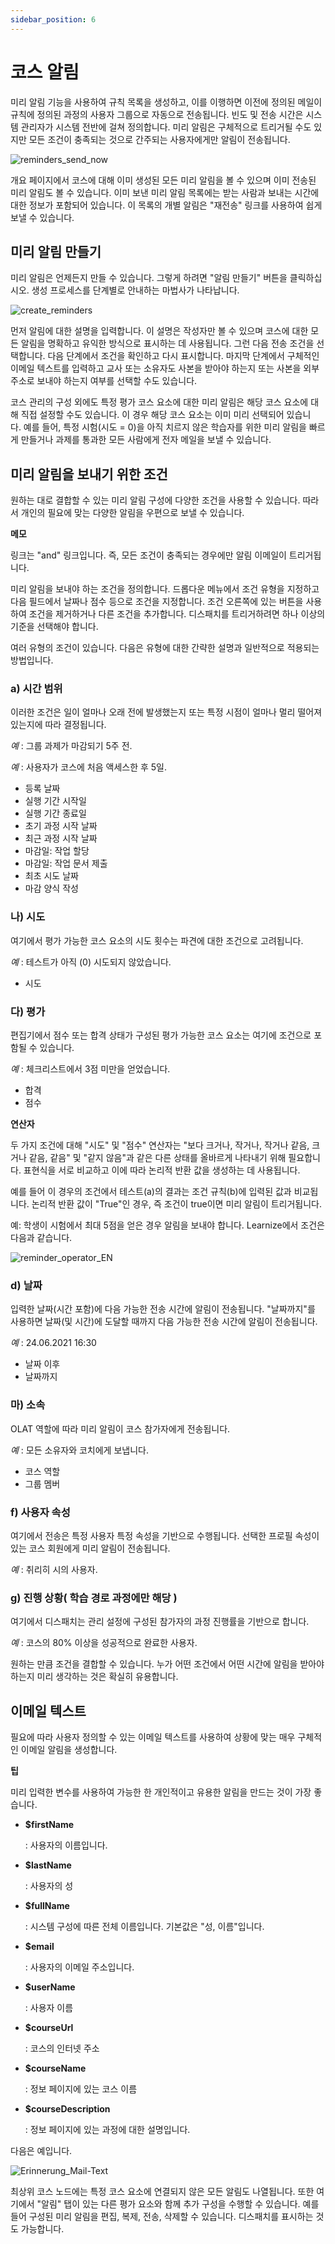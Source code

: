```yaml
---
sidebar_position: 6
---
```


# 코스 알림

미리 알림 기능을 사용하여 규칙 목록을 생성하고, 이를 이행하면 이전에 정의된 메일이 규칙에 정의된 과정의 사용자 그룹으로 자동으로 전송됩니다. 빈도 및 전송 시간은 시스템 관리자가 시스템 전반에 걸쳐 정의합니다. 미리 알림은 구체적으로 트리거될 수도 있지만 모든 조건이 충족되는 것으로 간주되는 사용자에게만 알림이 전송됩니다.

![reminders_send_now](/img/course-operation/reminders_send_now.png)

개요 페이지에서 코스에 대해 이미 생성된 모든 미리 알림을 볼 수 있으며 이미 전송된 미리 알림도 볼 수 있습니다. 이미 보낸 미리 알림 목록에는 받는 사람과 보내는 시간에 대한 정보가 포함되어 있습니다. 이 목록의 개별 알림은 "재전송" 링크를 사용하여 쉽게 보낼 수 있습니다.

## 미리 알림 만들기

미리 알림은 언제든지 만들 수 있습니다. 그렇게 하려면 "알림 만들기" 버튼을 클릭하십시오. 생성 프로세스를 단계별로 안내하는 마법사가 나타납니다.

![create_reminders](/img/course-operation/create_reminders.png)

먼저 알림에 대한 설명을 입력합니다. 이 설명은 작성자만 볼 수 있으며 코스에 대한 모든 알림을 명확하고 유익한 방식으로 표시하는 데 사용됩니다. 그런 다음 전송 조건을 선택합니다. 다음 단계에서 조건을 확인하고 다시 표시합니다. 마지막 단계에서 구체적인 이메일 텍스트를 입력하고 교사 또는 소유자도 사본을 받아야 하는지 또는 사본을 외부 주소로 보내야 하는지 여부를 선택할 수도 있습니다.

코스 관리의 구성 외에도 특정 평가 코스 요소에 대한 미리 알림은 해당 코스 요소에 대해 직접 설정할 수도 있습니다. 이 경우 해당 코스 요소는 이미 미리 선택되어 있습니다. 예를 들어, 특정 시험(시도 = 0)을 아직 치르지 않은 학습자를 위한 미리 알림을 빠르게 만들거나 과제를 통과한 모든 사람에게 전자 메일을 보낼 수 있습니다.

## 미리 알림을 보내기 위한 조건

원하는 대로 결합할 수 있는 미리 알림 구성에 다양한 조건을 사용할 수 있습니다. 따라서 개인의 필요에 맞는 다양한 알림을 우편으로 보낼 수 있습니다.

**메모**

링크는 "and" 링크입니다. 즉, 모든 조건이 충족되는 경우에만 알림 이메일이 트리거됩니다.

미리 알림을 보내야 하는 조건을 정의합니다. 드롭다운 메뉴에서 조건 유형을 지정하고 다음 필드에서 날짜나 점수 등으로 조건을 지정합니다. 조건 오른쪽에 있는 버튼을 사용하여 조건을 제거하거나 다른 조건을 추가합니다. 디스패치를 트리거하려면 하나 이상의 기준을 선택해야 합니다.

여러 유형의 조건이 있습니다. 다음은 유형에 대한 간략한 설명과 일반적으로 적용되는 방법입니다.

### a) 시간 범위

이러한 조건은 일이 얼마나 오래 전에 발생했는지 또는 특정 시점이 얼마나 멀리 떨어져 있는지에 따라 결정됩니다.

*예* : 그룹 과제가 마감되기 5주 전.

*예* : 사용자가 코스에 처음 액세스한 후 5일.

- 등록 날짜
- 실행 기간 시작일
- 실행 기간 종료일
- 초기 과정 시작 날짜
- 최근 과정 시작 날짜
- 마감일: 작업 할당
- 마감일: 작업 문서 제출
- 최초 시도 날짜
- 마감 양식 작성

### 나) 시도

여기에서 평가 가능한 코스 요소의 시도 횟수는 파견에 대한 조건으로 고려됩니다.

*예* : 테스트가 아직 (0) 시도되지 않았습니다.

- 시도

### 다) 평가

편집기에서 점수 또는 합격 상태가 구성된 평가 가능한 코스 요소는 여기에 조건으로 포함될 수 있습니다.

*예* : 체크리스트에서 3점 미만을 얻었습니다.

- 합격
- 점수

**연산자**

두 가지 조건에 대해 "시도" 및 "점수" 연산자는 "보다 크거나, 작거나, 작거나 같음, 크거나 같음, 같음" 및 "같지 않음"과 같은 다른 상태를 올바르게 나타내기 위해 필요합니다. 표현식을 서로 비교하고 이에 따라 논리적 반환 값을 생성하는 데 사용됩니다.


예를 들어 이 경우의 조건에서 테스트(a)의 결과는 조건 규칙(b)에 입력된 값과 비교됩니다. 논리적 반환 값이 "True"인 경우, 즉 조건이 true이면 미리 알림이 트리거됩니다.

예: 학생이 시험에서 최대 5점을 얻은 경우 알림을 보내야 합니다. Learnize에서 조건은 다음과 같습니다.

![reminder_operator_EN](/img/course-operation/reminder_operator_EN.png)

### d) 날짜

입력한 날짜(시간 포함)에 다음 가능한 전송 시간에 알림이 전송됩니다. "날짜까지"를 사용하면 날짜(및 시간)에 도달할 때까지 다음 가능한 전송 시간에 알림이 전송됩니다.

*예* : 24.06.2021 16:30

- 날짜 이후
- 날짜까지

### 마) 소속

OLAT 역할에 따라 미리 알림이 코스 참가자에게 전송됩니다.

*예* : 모든 소유자와 코치에게 보냅니다.

- 코스 역할
- 그룹 멤버

### f) 사용자 속성

여기에서 전송은 특정 사용자 특정 속성을 기반으로 수행됩니다. 선택한 프로필 속성이 있는 코스 회원에게 미리 알림이 전송됩니다.

*예* : 취리히 시의 사용자.

### g) 진행 상황( 학습 경로 과정에만 해당 )

여기에서 디스패치는 관리 설정에 구성된 참가자의 과정 진행률을 기반으로 합니다.

*예* : 코스의 80% 이상을 성공적으로 완료한 사용자.

원하는 만큼 조건을 결합할 수 있습니다. 누가 어떤 조건에서 어떤 시간에 알림을 받아야 하는지 미리 생각하는 것은 확실히 유용합니다.

## 이메일 텍스트

필요에 따라 사용자 정의할 수 있는 이메일 텍스트를 사용하여 상황에 맞는 매우 구체적인 이메일 알림을 생성합니다.

**팁**

미리 입력한 변수를 사용하여 가능한 한 개인적이고 유용한 알림을 만드는 것이 가장 좋습니다.

- **$firstName**
    
    : 사용자의 이름입니다.
    
- **$lastName**
    
    : 사용자의 성
    
- **$fullName**
    
    : 시스템 구성에 따른 전체 이름입니다. 기본값은 "성, 이름"입니다.
    
- **$email**
    
    : 사용자의 이메일 주소입니다.
    
- **$userName**
    
    : 사용자 이름
    
- **$courseUrl**
    
    : 코스의 인터넷 주소
    
- **$courseName**
    
    : 정보 페이지에 있는 코스 이름
    
- **$courseDescription**
    
    : 정보 페이지에 있는 과정에 대한 설명입니다.
    

다음은 예입니다.

![Erinnerung_Mail-Text](/img/course-operation/Erinnerung_Mail-Text.png)

최상위 코스 노드에는 특정 코스 요소에 연결되지 않은 모든 알림도 나열됩니다. 또한 여기에서 "알림" 탭이 있는 다른 평가 요소와 함께 추가 구성을 수행할 수 있습니다. 예를 들어 구성된 미리 알림을 편집, 복제, 전송, 삭제할 수 있습니다. 디스패치를 표시하는 것도 가능합니다.